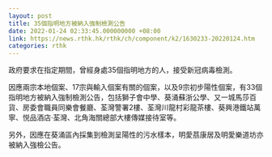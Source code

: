 ```yaml
---
layout: post
title: 35個指明地方被納入強制檢測公告
date: 2022-01-24 02:33:45.000000000 +08:00
link: https://news.rthk.hk/rthk/ch/component/k2/1630233-20220124.htm
categories: rthk
---
```


政府要求在指定期間，曾經身處35個指明地方的人，接受新冠病毒檢測。

因應兩宗本地個案、17宗與輸入個案有關的個案，以及9宗初步陽性個案，有33個指明地方被納入強制檢測公告，包括獅子會中學、葵涌蘇浙公學、又一城馬莎百貨、房委會職員同樂會餐廳、荃灣警署2樓、荃灣川龍村彩龍茶樓、葵興港鐵站萬寧、悦品酒店‧荃灣、北角海關總部大樓傳媒接待室等。

另外，因應在葵涌區內採集到檢測呈陽性的污水樣本，明愛茘康居及明愛樂道坊亦被納入強檢公告。
